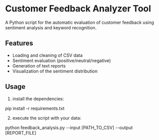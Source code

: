 # Customer Feedback Analyzer Tool

A Python script for the automatic evaluation of customer feedback using sentiment analysis and keyword recognition.

## Features
- Loading and cleaning of CSV data
- Sentiment evaluation (positive/neutral/negative)
- Generation of text reports
- Visualization of the sentiment distribution

## Usage
1. install the dependencies:

pip install -r requirements.txt

2. execute the script with your data:

python feedback_analysis.py --input [PATH_TO_CSV] --output [REPORT_FILE]


